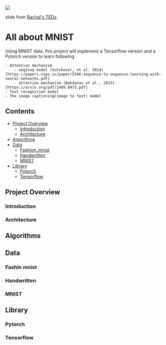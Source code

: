 ![](https://pbs.twimg.com/media/DqAN0T2U8AAvS0Y.jpg)

slide from [Rachal's TEDx](https://www.youtube.com/watch?v=LqjP7O9SxOM).

# All about MNIST

Using MNIST data, this project will implement a Tensorflow version and a Pytorch version to learn following

	- Attention mechanism
		- seq2seq model (Sutskever, et al. 2014)[https://papers.nips.cc/paper/5346-sequence-to-sequence-learning-with-neural-networks.pdf]
		- attention mechanism (Bahdanau et al., 2015)[https://arxiv.org/pdf/1409.0473.pdf]
	- Text recognition model
	- The image captioning(image to text) model

## Contents

* [Project Overview](#project-overview)
    * [Introduction](#introduction)
    * [Architecture](#architecture)
* [Algorithms](#algorithms)
* [Data](#data)
	* [Fashion_mnist](#fashion-mnist)
	* [Handwritten](#handwritten)
	* [MNIST](#mnist)
* [Library](#library)
	* [Pytorch](#pytorch)
	* [Tensorflow](#tensorflow)

## Project Overview

### Introduction

### Architecture

## Algorithms

## Data

### Fashin mnist

### Handwritten

### MNIST

## Library

### Pytorch

### Tensorflow
